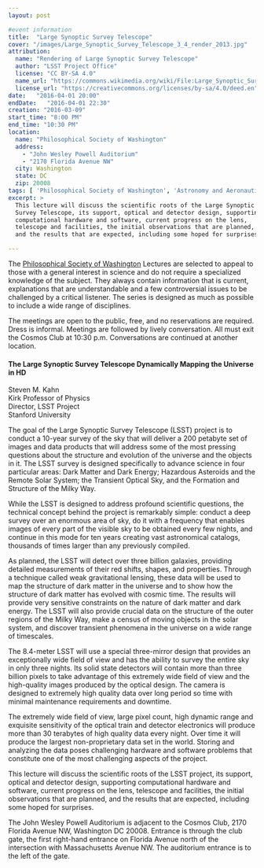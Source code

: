 ```yaml
---
layout: post

#event information
title:  "Large Synoptic Survey Telescope"
cover: "/images/Large_Synoptic_Survey_Telescope_3_4_render_2013.jpg"
attribution:
  name: "Rendering of Large Synoptic Survey Telescope"
  author: "LSST Project Office"
  license: "CC BY-SA 4.0"
  name_url: "https://commons.wikimedia.org/wiki/File:Large_Synoptic_Survey_Telescope_3_4_render_2013.png"
  license_url: "https://creativecommons.org/licenses/by-sa/4.0/deed.en"
date:   "2016-04-01 20:00"
endDate:   "2016-04-01 22:30"
creation: "2016-03-09"
start_time: "8:00 PM"
end_time: "10:30 PM"
location:
  name: "Philosophical Society of Washington"
  address:
    - "John Wesley Powell Auditorium"
    - "2170 Florida Avenue NW"
  city: Washington
  state: DC
  zip: 20008
tags: [ 'Philosophical Society of Washington', 'Astronomy and Aeronautics', 'Lectures' ]
excerpt: >
  This lecture will discuss the scientific roots of the Large Synoptic
  Survey Telescope, its support, optical and detector design, supporting
  computational hardware and software, current progress on the lens,
  telescope and facilities, the initial observations that are planned,
  and the results that are expected, including some hoped for surprises.

---
```


The [Philosophical Society of Washington](http://www.philsoc.org/)
Lectures are selected to
appeal to those with a general interest in science and do not require
a specialized knowledge of the subject. They always contain
information that is current, explanations that are understandable
and a few controversial issues to be challenged by a critical 
listener. The series is designed as much as possible to include a
wide range of disciplines.

The meetings are open to the public, free, and no reservations are
required. Dress is informal. Meetings are followed by lively
conversation. All must exit the Cosmos Club at 10:30 p.m.
Conversations are continued at another location.

#### The Large Synoptic Survey Telescope Dynamically Mapping the Universe in HD

Steven M. Kahn  
Kirk Professor of Physics  
Director, LSST Project  
Stanford University  

The goal of the Large Synoptic Survey Telescope (LSST) project is to
conduct a 10-year survey of the sky that will deliver a 200 petabyte
set of images and data products that will address some of the most
pressing questions about the structure and evolution of the universe
and the objects in it. The LSST survey is designed specifically to
advance science in four particular areas: Dark Matter and Dark Energy;
Hazardous Asteroids and the Remote Solar System; the Transient Optical
Sky, and the Formation and Structure of the Milky Way.

While the LSST is designed to address profound scientific questions,
the technical concept behind the project is remarkably simple: conduct
a deep survey over an enormous area of sky, do it with a frequency that
enables images of every part of the visible sky to be obtained every
few nights, and continue in this mode for ten years creating vast
astronomical catalogs, thousands of times larger than any previously
compiled.

As planned, the LSST will detect over three billion galaxies, providing
detailed measurements of their red shifts, shapes, and properties.
Through a technique called weak gravitational lensing, these data will
be used to map the structure of dark matter in the universe and to show
how the structure of dark matter has evolved with cosmic time. The
results will provide very sensitive constraints on the nature of dark
matter and dark energy. The LSST will also provide crucial data on the
structure of the outer regions of the Milky Way, make a census of
moving objects in the solar system, and discover transient phenomena
in the universe on a wide range of timescales.

The 8.4-meter LSST will use a special three-mirror design that provides
an exceptionally wide field of view and has the ability to survey the
entire sky in only three nights. Its solid state detectors will contain
more than three billion pixels to take advantage of this extremely wide
field of view and the high-quality images produced by the optical
design. The camera is designed to extremely high quality data over
long period so time with minimal maintenance requirements and downtime.

The extremely wide field of view, large pixel count, high dynamic range
and exquisite sensitivity of the optical train and detector electronics
will produce more than 30 terabytes of high quality data every night.
Over time it will produce the largest non-proprietary data set in the
world. Storing and analyzing the data poses challenging hardware and
software problems that constitute one of the most challenging aspects
of the project.

This lecture will discuss the scientific roots of the LSST project,
its support, optical and detector design, supporting computational
hardware and software, current progress on the lens, telescope and
facilities, the initial observations that are planned, and the results
that are expected, including some hoped for surprises.

The John Wesley Powell Auditorium is adjacent to the Cosmos Club,
2170 Florida Avenue NW, Washington DC 20008. Entrance is through 
the club gate, the first right-hand entrance on Florida Avenue north
of the intersection with Massachusetts Avenue NW. The auditorium
entrance is to the left of the gate.


